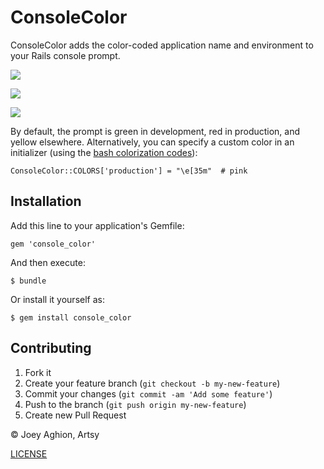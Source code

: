 # ConsoleColor

ConsoleColor adds the color-coded application name and environment to your Rails console prompt.

![](http://f.cl.ly/items/3U2M3c1c230s0S2X3n22/Screen%20Shot%202013-11-22%20at%2012.06.43%20AM.png)

![](http://f.cl.ly/items/3j1o3w3N1E382a211d1P/Screen%20Shot%202013-11-21%20at%2011.48.18%20PM.png)

![](http://f.cl.ly/items/0e3v3N0k0P1y471t2c3k/Screen%20Shot%202013-11-22%20at%2012.04.41%20AM.png)

By default, the prompt is green in development, red in production, and yellow elsewhere. Alternatively, you can specify a custom color in an initializer (using the [bash colorization codes](http://www.tldp.org/HOWTO/Bash-Prompt-HOWTO/x329.html)):

    ConsoleColor::COLORS['production'] = "\e[35m"  # pink


## Installation

Add this line to your application's Gemfile:

    gem 'console_color'

And then execute:

    $ bundle

Or install it yourself as:

    $ gem install console_color


## Contributing

1. Fork it
2. Create your feature branch (`git checkout -b my-new-feature`)
3. Commit your changes (`git commit -am 'Add some feature'`)
4. Push to the branch (`git push origin my-new-feature`)
5. Create new Pull Request


&copy; Joey Aghion, Artsy

[LICENSE](LICENSE.txt)
